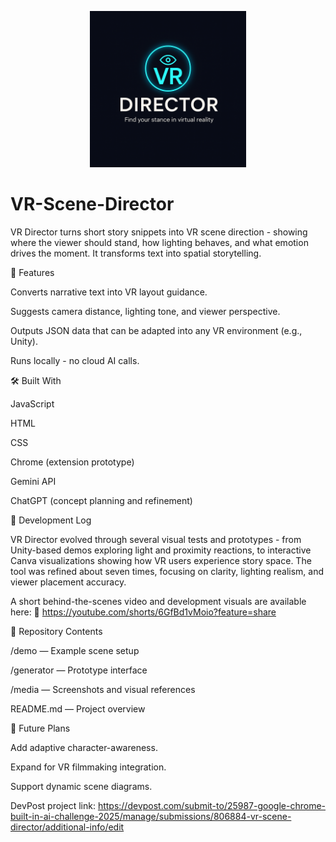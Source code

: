 <p align="center">
  <img src="ChatGPT Image Oct 30, 2025, 07_36_58 PM.png" width="250" alt="VR Director Logo"/>
</p>

# VR-Scene-Director

VR Director turns short story snippets into VR scene direction - showing where the viewer should stand, how lighting behaves, and what emotion drives the moment.
It transforms text into spatial storytelling.

🧩 Features

Converts narrative text into VR layout guidance.

Suggests camera distance, lighting tone, and viewer perspective.

Outputs JSON data that can be adapted into any VR environment (e.g., Unity).

Runs locally - no cloud AI calls.

🛠 Built With

JavaScript

HTML

CSS

Chrome (extension prototype)

Gemini API

ChatGPT (concept planning and refinement)

🧠 Development Log

VR Director evolved through several visual tests and prototypes - from Unity-based demos exploring light and proximity reactions, to interactive Canva visualizations showing how VR users experience story space.
The tool was refined about seven times, focusing on clarity, lighting realism, and viewer placement accuracy.

A short behind-the-scenes video and development visuals are available here:
🎥 https://youtube.com/shorts/6GfBd1vMoio?feature=share

📁 Repository Contents

/demo — Example scene setup

/generator — Prototype interface

/media — Screenshots and visual references

README.md — Project overview

🌱 Future Plans

Add adaptive character-awareness.

Expand for VR filmmaking integration.

Support dynamic scene diagrams.

DevPost project link:
https://devpost.com/submit-to/25987-google-chrome-built-in-ai-challenge-2025/manage/submissions/806884-vr-scene-director/additional-info/edit


